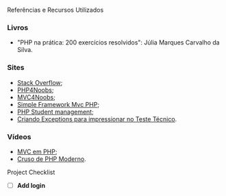 Referências e Recursos Utilizados
### Livros
- "PHP na prática: 200 exercícios resolvidos": Júlia Marques Carvalho da Silva.

### Sites
- [Stack Overflow](https://stackoverflow.com/);
- [PHP4Noobs](https://github.com/DanielHe4rt/php4noobs);
- [MVC4Noobs](https://github.com/DanielHe4rt/mvc4noobs);
- [Simple Framework Mvc PHP](https://github.com/jardelgoncalves-dev/simple-framework-mvc-php);
- [PHP Student management](https://github.com/Eathorne2/PHP-Student-management/blob/main/tutorial_76-90_files/private/controllers/Signup.php);
- [Criando Exceptions para impressionar no Teste Técnico](https://dev.to/he4rt/criando-exceptions-para-impressionar-no-teste-tecnico-2nie).

### Vídeos
- [MVC em PHP](https://youtu.be/TmeyoTNu748?si=BpQxMthsNPXDLKXv);
- [Cruso de PHP Moderno](https://www.youtube.com/watch?v=TfsO0BGvGn0&list=PLHz_AreHm4dlFPrCXCmd5g92860x_Pbr_).

Project Checklist

- [ ] **Add login**
